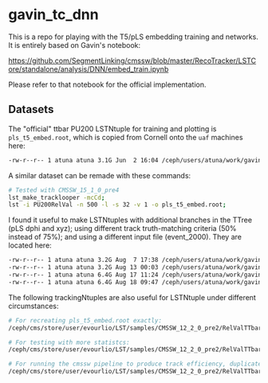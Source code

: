 # gavin_tc_dnn

This is a repo for playing with the T5/pLS embedding training and networks. It is entirely based on Gavin's notebook:

https://github.com/SegmentLinking/cmssw/blob/master/RecoTracker/LSTCore/standalone/analysis/DNN/embed_train.ipynb

Please refer to that notebook for the official implementation.

## Datasets

The "official" ttbar PU200 LSTNtuple for training and plotting is `pls_t5_embed.root`, which is copied from Cornell onto the `uaf` machines here:

```bash
-rw-r--r-- 1 atuna atuna 3.1G Jun  2 16:04 /ceph/users/atuna/work/gavin_tc_dnn/data/pls_t5_embed.root
```

A similar dataset can be remade with these commands:

```bash
# Tested with CMSSW_15_1_0_pre4
lst_make_tracklooper -mcCd;
lst -i PU200RelVal -n 500 -l -s 32 -v 1 -o pls_t5_embed.root;
```

I found it useful to make LSTNtuples with additional branches in the TTree (pLS dphi and xyz); using different track truth-matching criteria (50% instead of 75%); and using a different input file (event_2000). They are located here:

```bash
-rw-r--r-- 1 atuna atuna 3.2G Aug  7 17:38 /ceph/users/atuna/work/gavin_tc_dnn/data/pls_t5_embed_0p75_pLSdeltaPhiChargeXYZ.root
-rw-r--r-- 1 atuna atuna 3.2G Aug 13 00:03 /ceph/users/atuna/work/gavin_tc_dnn/data/pls_t5_embed_0p50_pLSdeltaPhiChargeXYZ.root
-rw-r--r-- 1 atuna atuna 6.4G Aug 17 11:24 /ceph/users/atuna/work/gavin_tc_dnn/data/pls_t5_embed_0p75_pLSdeltaPhiChargeXYZ_event_2000.root
-rw-r--r-- 1 atuna atuna 6.4G Aug 18 09:47 /ceph/users/atuna/work/gavin_tc_dnn/data/pls_t5_embed_0p50_pLSdeltaPhiChargeXYZ_event_2000.root
```

The following trackingNtuples are also useful for LSTNtuple under different circumstances:

```bash
# For recreating pls_t5_embed.root exactly:
/ceph/cms/store/user/evourlio/LST/samples/CMSSW_12_2_0_pre2/RelValTTbar_14TeV_CMSSW_12_5_0_pre3/event_1000.root

# For testing with more statistcs:
/ceph/cms/store/user/evourlio/LST/samples/CMSSW_12_2_0_pre2/RelValTTbar_14TeV_CMSSW_12_5_0_pre3/event_2000.root

# For running the cmssw pipeline to produce track efficiency, duplicate rate, and fake rate:
/ceph/cms/store/user/evourlio/LST/samples/CMSSW_12_2_0_pre2/RelValTTbar_14TeV_CMSSW_12_5_0_pre3/event_3000.root
```
